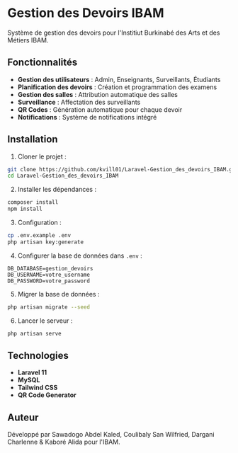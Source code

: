 # Gestion des Devoirs IBAM

Système de gestion des devoirs pour l'Institiut Burkinabé des Arts et des Métiers IBAM.

## Fonctionnalités

- **Gestion des utilisateurs** : Admin, Enseignants, Surveillants, Étudiants
- **Planification des devoirs** : Création et programmation des examens
- **Gestion des salles** : Attribution automatique des salles
- **Surveillance** : Affectation des surveillants
- **QR Codes** : Génération automatique pour chaque devoir
- **Notifications** : Système de notifications intégré

## Installation

1. Cloner le projet :
```bash
git clone https://github.com/kvill01/Laravel-Gestion_des_devoirs_IBAM.git
cd Laravel-Gestion_des_devoirs_IBAM
```

2. Installer les dépendances :
```bash
composer install
npm install
```

3. Configuration :
```bash
cp .env.example .env
php artisan key:generate
```

4. Configurer la base de données dans `.env` :
```
DB_DATABASE=gestion_devoirs
DB_USERNAME=votre_username
DB_PASSWORD=votre_password
```

5. Migrer la base de données :
```bash
php artisan migrate --seed
```

6. Lancer le serveur :
```bash
php artisan serve
```

## Technologies

- **Laravel 11**
- **MySQL**
- **Tailwind CSS**
- **QR Code Generator**

## Auteur

Développé par Sawadogo Abdel Kaled, Coulibaly San Wilfried, Dargani Charlenne & Kaboré Alida pour l'IBAM.